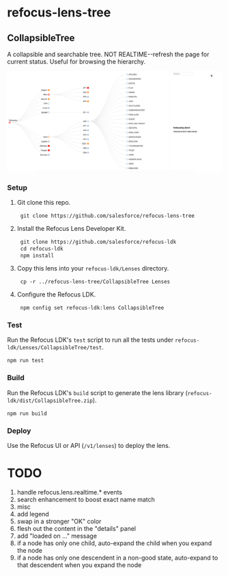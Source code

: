 # refocus-lens-tree

## CollapsibleTree

A collapsible and searchable tree. NOT REALTIME--refresh the page for current status. Useful for browsing the hierarchy.

![Sample](/sample.png)

### Setup

1. Git clone this repo.

        git clone https://github.com/salesforce/refocus-lens-tree

1. Install the Refocus Lens Developer Kit.

        git clone https://github.com/salesforce/refocus-ldk
        cd refocus-ldk
        npm install

1. Copy this lens into your `refocus-ldk/Lenses` directory.

        cp -r ../refocus-lens-tree/CollapsibleTree Lenses

1. Configure the Refocus LDK.

        npm config set refocus-ldk:lens CollapsibleTree

### Test

Run the Refocus LDK's `test` script to run all the tests under `refocus-ldk/Lenses/CollapsibleTree/test`.

```
npm run test
```

### Build

Run the Refocus LDK's `build` script to generate the lens library (`refocus-ldk/dist/CollapsibleTree.zip`).

```
npm run build
```

### Deploy

Use the Refocus UI or API (`/v1/lenses`) to deploy the lens.

# TODO
1. handle refocus.lens.realtime.* events
1. search enhancement to boost exact name match
1. misc
  1. add legend
  1. swap in a stronger "OK" color
  1. flesh out the content in the "details" panel
  1. add "loaded on ..." message
  1. if a node has only one child, auto-expand the child when you expand the node
  1. if a node has only one descendent in a non-good state, auto-expand to that descendent when you expand the node
